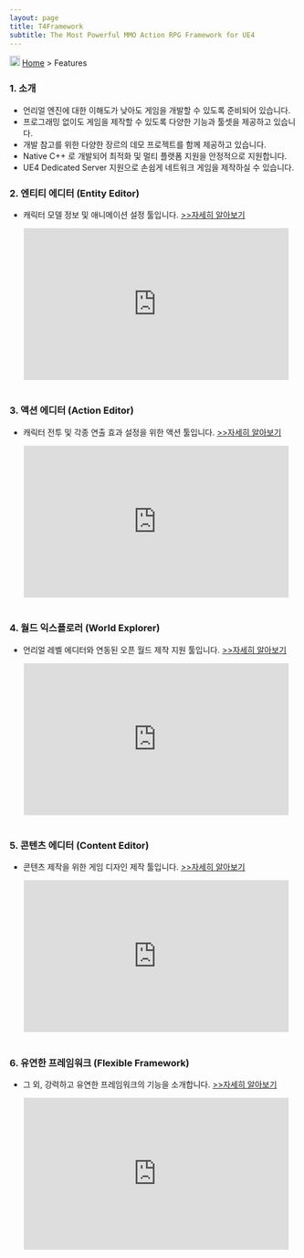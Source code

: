 ```yaml
---
layout: page
title: T4Framework
subtitle: The Most Powerful MMO Action RPG Framework for UE4
---
```

<img src="https://t4framework.com/img/Folders2.png" width="18px" height="18px"> [Home](https://t4framework.com/index) > Features

<style>.embed-container { position: relative; padding-bottom: 56.25%; height: 0; overflow: hidden; max-width: 100%; } .embed-container iframe, .embed-container object, .embed-container embed { position: absolute; top: 0%; left: 5%; width: 92%; height: 94%; }</style>
### 1. 소개

- 언리얼 엔진에 대한 이해도가 낮아도 게임을 개발할 수 있도록 준비되어 있습니다.
- 프로그래밍 없이도 게임을 제작할 수 있도록 다양한 기능과 툴셋을 제공하고 있습니다.
- 개발 참고를 위한 다양한 장르의 데모 프로젝트를 함께 제공하고 있습니다.
- Native C++ 로 개발되어 최적화 및 멀티 플랫폼 지원을 안정적으로 지원합니다.
- UE4 Dedicated Server 지원으로 손쉽게 네트워크 게임을 제작하실 수 있습니다.

### 2. 엔티티 에디터 (Entity Editor)
- 캐릭터 모델 정보 및 애니메이션 설정 툴입니다. [>>자세히 알아보기](https://t4framework.com/T4Framework_Features_EntityEditor)
<div class='embed-container'><iframe src='https://www.youtube.com/embed/G69jNG0gjgI' frameborder='0' allowfullscreen></iframe></div>

### 3. 액션 에디터 (Action Editor)
- 캐릭터 전투 및 각종 연출 효과 설정을 위한 액션 툴입니다. [>>자세히 알아보기](https://t4framework.com/T4Framework_Features_ActionEditor)
<div class='embed-container'><iframe src='https://www.youtube.com/embed/Z-DLnRLcHmI' frameborder='0' allowfullscreen></iframe></div>
  
### 4. 월드 익스플로러 (World Explorer)
- 언리얼 레벨 에디터와 연동된 오픈 월드 제작 지원 툴입니다. [>>자세히 알아보기](https://t4framework.com/T4Framework_Features_WorldExplorer)
<div class='embed-container'><iframe src='https://www.youtube.com/embed/O5CStxf3B6g' frameborder='0' allowfullscreen></iframe></div>

### 5. 콘텐츠 에디터 (Content Editor)
- 콘텐츠 제작을 위한 게임 디자인 제작 툴입니다. [>>자세히 알아보기](https://t4framework.com/T4Framework_Features_ContentEditor)
<div class='embed-container'><iframe src='https://www.youtube.com/embed/UmNrP_3fbCs' frameborder='0' allowfullscreen></iframe></div>

### 6. 유연한 프레임워크 (Flexible Framework)
- 그 외, 강력하고 유연한 프레임워크의 기능을 소개합니다. [>>자세히 알아보기](https://t4framework.com/T4Framework_Features_FlexibleFramework)
<div class='embed-container'><iframe src='https://www.youtube.com/embed/zsMBieqbRaU' frameborder='0' allowfullscreen></iframe></div>
